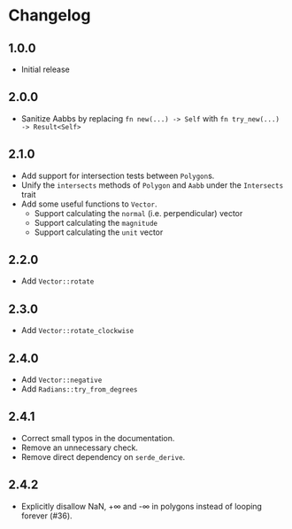 # Changelog

## 1.0.0
- Initial release

## 2.0.0
- Sanitize Aabbs by replacing `fn new(...) -> Self` with `fn try_new(...) -> Result<Self>`

## 2.1.0
- Add support for intersection tests between `Polygon`s.
- Unify the `intersects` methods of `Polygon` and `Aabb` under the `Intersects` trait
- Add some useful functions to `Vector`.
    - Support calculating the `normal` (i.e. perpendicular) vector
    - Support calculating the `magnitude`
    - Support calculating the `unit` vector

## 2.2.0
- Add `Vector::rotate`

## 2.3.0
- Add `Vector::rotate_clockwise`

## 2.4.0
- Add `Vector::negative`
- Add `Radians::try_from_degrees`

## 2.4.1
- Correct small typos in the documentation.
- Remove an unnecessary check.
- Remove direct dependency on `serde_derive`.

## 2.4.2
- Explicitly disallow NaN, +∞ and -∞ in polygons instead of looping forever (#36).
